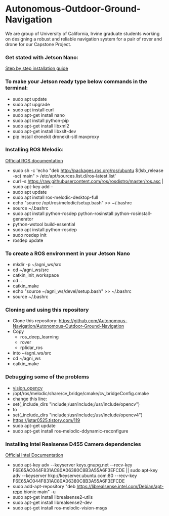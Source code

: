 # Autonomous-Outdoor-Ground-Navigation
We are group of University of California, Irvine graduate students working on designing a robust and reliable navigation system for a pair of rover and drone for our Capstone Project.

### Get stated with Jetson Nano: 
[Step by step installation guide](https://developer.nvidia.com/embedded/learn/get-started-jetson-nano-devkit)

### To make your Jetson ready type below commands in the terminal:
* sudo apt update
* sudo apt upgrade
* sudo apt install curl
* sudo apt-get install nano
* sudo apt install python-pip
* sudo apt-get install libxml2
* sudo apt-get install libxslt-dev
* pip install dronekit dronekit-sitl mavproxy

### Installing ROS Melodic:
[Official ROS documentation](http://wiki.ros.org/melodic/Installation/Ubuntu)
* sudo sh -c 'echo "deb http://packages.ros.org/ros/ubuntu $(lsb_release -sc) main" > /etc/apt/sources.list.d/ros-latest.list'
* curl -s https://raw.githubusercontent.com/ros/rosdistro/master/ros.asc | sudo apt-key add –
* sudo apt update
* sudo apt install ros-melodic-desktop-full
* echo "source /opt/ros/melodic/setup.bash" >> ~/.bashrc
* source ~/.bashrc
* sudo apt install python-rosdep python-rosinstall python-rosinstall-generator
* python-wstool build-essential
* sudo apt install python-rosdep
* sudo rosdep init
* rosdep update

### To create a ROS environment in your Jetson Nano
* mkdir -p ~/agni_ws/src
* cd ~/agni_ws/src
* catkin_init_workspace
* cd ..
* catkin_make
* echo "source ~/agni_ws/devel/setup.bash" >> ~/.bashrc
* source ~/.bashrc

### Cloning and using this repository
* Clone this repository: https://github.com/Autonomous-Navigation/Autonomous-Outdoor-Ground-Navigation
* Copy 
    * ros_deep_learning
    * rover
    * rplidar_ros
* into ~/agni_ws/src
* cd ~/agni_ws
* catkin_make


### Debugging some of the problems
* [vision_opencv](https://github.com/ros-perception/vision_opencv/issues/345)
* /opt/ros/melodic/share/cv_bridge/cmake/cv_bridgeConfig.cmake 
* change this line:
* set(_include_dirs "include;/usr/include;/usr/include/opencv") 
* to
* set(_include_dirs "include;/usr/include;/usr/include/opencv4")
* https://jstar0525.tistory.com/119
* sudo apt-get update
* sudo apt-get install ros-melodic-ddynamic-reconfigure


### Installing Intel Realsense D455 Camera dependencies
[Official Intel Documentation](https://dev.intelrealsense.com/docs/nvidia-jetson-tx2-installation?_ga=2.116855366.1736326955.1684966278-1232809164.1684966278)

* sudo apt-key adv --keyserver keys.gnupg.net --recv-key F6E65AC044F831AC80A06380C8B3A55A6F3EFCDE || sudo apt-key adv --keyserver hkp://keyserver.ubuntu.com:80 --recv-key F6E65AC044F831AC80A06380C8B3A55A6F3EFCDE
* sudo add-apt-repository "deb https://librealsense.intel.com/Debian/apt-repo bionic main" -u
* sudo apt-get install librealsense2-utils
* sudo apt-get install librealsense2-dev
* sudo apt-get install ros-melodic-vision-msgs